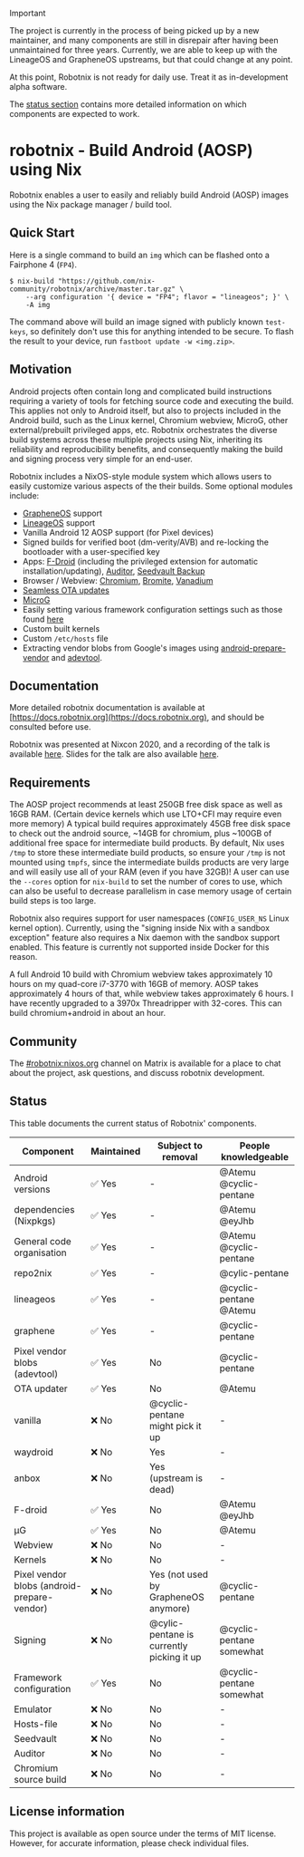 <!--
SPDX-FileCopyrightText: 2020 Daniel Fullmer and robotnix contributors
SPDX-License-Identifier: MIT
-->

> [!IMPORTANT]
> The project is currently in the process of being picked up by a new maintainer, and many components are still in disrepair after having been unmaintained for three years.
> Currently, we are able to keep up with the LineageOS and GrapheneOS upstreams, but that could change at any point.

At this point, Robotnix is not ready for daily use. Treat it as in-development alpha software.

The [status section](#Status) contains more detailed information on which components are expected to work.

# robotnix - Build Android (AOSP) using Nix

Robotnix enables a user to easily and reliably build Android (AOSP) images using the Nix package manager / build tool.

## Quick Start
Here is a single command to build an `img` which can be flashed onto a Fairphone 4 (`FP4`).
```console
$ nix-build "https://github.com/nix-community/robotnix/archive/master.tar.gz" \
    --arg configuration '{ device = "FP4"; flavor = "lineageos"; }' \
    -A img
```
The command above will build an image signed with publicly known `test-keys`, so definitely don't use this for anything intended to be secure.
To flash the result to your device, run `fastboot update -w <img.zip>`.

## Motivation
Android projects often contain long and complicated build instructions requiring a variety of tools for fetching source code and executing the build.
This applies not only to Android itself, but also to projects included in the Android build, such as the Linux kernel, Chromium webview, MicroG, other external/prebuilt privileged apps, etc.
Robotnix orchestrates the diverse build systems across these multiple projects using Nix, inheriting its reliability and reproducibility benefits, and consequently making the build and signing process very simple for an end-user.

Robotnix includes a NixOS-style module system which allows users to easily customize various aspects of the their builds.
Some optional modules include:
 - [GrapheneOS](https://grapheneos.org/) support
 - [LineageOS](https://lineageos.org/) support
 - Vanilla Android 12 AOSP support (for Pixel devices)
 - Signed builds for verified boot (dm-verity/AVB) and re-locking the bootloader with a user-specified key
 - Apps: [F-Droid](https://f-droid.org/) (including the privileged extension for automatic installation/updating), [Auditor](https://attestation.app/about), [Seedvault Backup](https://github.com/stevesoltys/backup)
 - Browser / Webview: [Chromium](https://www.chromium.org/Home), [Bromite](https://www.bromite.org/), [Vanadium](https://github.com/GrapheneOS/Vanadium)
 - [Seamless OTA updates](https://github.com/GrapheneOS/platform_packages_apps_Updater)
 - [MicroG](https://microg.org/)
 - Easily setting various framework configuration settings such as those found [here](https://android.googlesource.com/platform/frameworks/base/+/master/core/res/res/values/config.xml)
 - Custom built kernels
 - Custom `/etc/hosts` file
 - Extracting vendor blobs from Google's images using [android-prepare-vendor](https://github.com/anestisb/android-prepare-vendor) and [adevtool](https://github.com/GrapheneOS/adevtool/).

## Documentation
More detailed robotnix documentation is available at [https://docs.robotnix.org](https://docs.robotnix.org), and should be consulted before use.

Robotnix was presented at Nixcon 2020, and a recording of the talk is available [here](https://youtu.be/7sQa04olUA0?t=22314).
Slides for the talk are also available [here](https://cfp.nixcon.org/media/robotnix-nixcon2020-final.pdf).

## Requirements
The AOSP project recommends at least 250GB free disk space as well as 16GB RAM. (Certain device kernels which use LTO+CFI may require even more memory)
A typical build requires approximately 45GB free disk space to check out the android source, ~14GB for chromium, plus ~100GB of additional free space for intermediate build products.
By default, Nix uses `/tmp` to store these intermediate build products, so ensure your `/tmp` is not mounted using `tmpfs`, since the intermediate builds products are very large and will easily use all of your RAM (even if you have 32GB)!
A user can use the `--cores` option for `nix-build` to set the number of cores to use, which can also be useful to decrease parallelism in case memory usage of certain build steps is too large.

Robotnix also requires support for user namespaces (`CONFIG_USER_NS` Linux kernel option).
Currently, using the "signing inside Nix with a sandbox exception" feature also requires a Nix daemon with the sandbox support enabled.
This feature is currently not supported inside Docker for this reason.

A full Android 10 build with Chromium webview takes approximately 10 hours on my quad-core i7-3770 with 16GB of memory.
AOSP takes approximately 4 hours of that, while webview takes approximately 6 hours.
I have recently upgraded to a 3970x Threadripper with 32-cores.
This can build chromium+android in about an hour.

## Community
The [#robotnix:nixos.org](https://matrix.to/#/#robotnix:nixos.org) channel on Matrix is available for a place to chat about the project, ask questions, and discuss robotnix development.

## Status

This table documents the current status of Robotnix' components.

| Component                                    | Maintained     | Subject to removal                        | People knowledgeable    |
|----------------------------------------------|----------------|-------------------------------------------|-------------------------|
| Android versions                             | ✅ Yes         | -                                         | @Atemu @cyclic-pentane  |
| dependencies (Nixpkgs)                       | ✅ Yes         | -                                         | @Atemu @eyJhb           |
| General code organisation                    | ✅ Yes         | -                                         | @Atemu @cyclic-pentane  |
| repo2nix                                     | ✅ Yes         | -                                         | @cylic-pentane          |
| lineageos                                    | ✅ Yes         | -                                         | @cyclic-pentane @Atemu  |
| graphene                                     | ✅ Yes         | -                                         | @cyclic-pentane         |
| Pixel vendor blobs (adevtool)                | ✅ Yes         | No                                        | @cyclic-pentane         |
| OTA updater                                  | ✅ Yes         | No                                        | @Atemu                  |
| vanilla                                      | ❌ No          | @cyclic-pentane might pick it up          | -                       |
| waydroid                                     | ❌ No          | Yes                                       | -                       |
| anbox                                        | ❌ No          | Yes (upstream is dead)                    | -                       |
| F-droid                                      | ✅ Yes         | No                                        | @Atemu @eyJhb           |
| µG                                           | ✅ Yes         | No                                        | @Atemu                  |
| Webview                                      | ❌ No          | No                                        | -                       |
| Kernels                                      | ❌ No          | No                                        | -                       |
| Pixel vendor blobs (android-prepare-vendor)  | ❌ No          | Yes (not used by GrapheneOS anymore)      | @cyclic-pentane         |
| Signing                                      | ❌ No          | @cylic-pentane is currently picking it up | @cyclic-pentane somewhat|
| Framework configuration                      | ✅ Yes         | No                                        | @cyclic-pentane somewhat|
| Emulator                                     | ❌ No          | No                                        | -                       |
| Hosts-file                                   | ❌ No          | No                                        | -                       |
| Seedvault                                    | ❌ No          | No                                        | -                       |
| Auditor                                      | ❌ No          | No                                        | -                       |
| Chromium source build                        | ❌ No          | No                                        | -                       |

## License information
This project is available as open source under the terms of MIT license. However, for accurate information, please check individual files.
